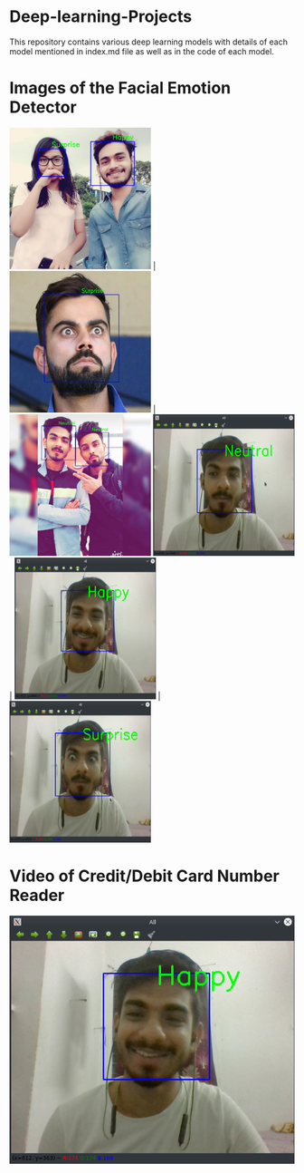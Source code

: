 # Deep-learning-Projects
This repository contains various deep learning models with details of each model mentioned in index.md file as well as in the code of each model.
# Images of the Facial Emotion Detector 
<img src="Screenshots/screenshot.jpg" width="250"> | <img src="Screenshots/screenshot2.jpg" width="250" height="250"> | <img src="Screenshots/screenshot1.jpg" width="250">
<img src="Screenshots/src1.png" width="250" height="250"> | <img src="Screenshots/src2.png" width="250" height="250"> | <img src="Screenshots/src3.png" width="250" height="250">
# Video of Credit/Debit Card Number Reader
<div align="center">
  <a href="https://www.youtube.com/watch?v=YOUTUBE_VIDEO_ID_HERE"><img src="Screenshots/src2.png" alt="VIDEO LINK"></a>
</div>
